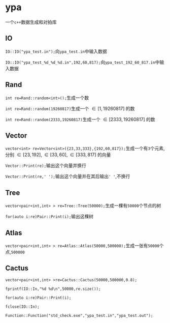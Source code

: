 # ypa
一个`c++`数据生成和对拍库

## IO

`IO::IO("ypa_test.in");`向`ypa_test.in`中输入数据

`IO::IO("ypa_test_%d_%d_%d.in",192,60,817);`向`ypa_test_192_60_817.in`中输入数据
## Rand
`int re=Rand::random<int>();`生成一个数

`int re=Rand::random(19260817)`生成一个 $\in [1,19260817]$ 的数

`int re=Rand::random(2333,19260817)`生成一个 $\in [2333,19260817]$ 的数
## Vector 
`vector<int> re=Vector<int>({23,33,333},{192,60,817});`生成一个有`3`个元素,分别 $\in [23,192],\in [33,60],\in [333,817]$ 的向量

`Vector::Print(re);`输出这个向量并换行

`Vector::Print(re,' ');`输出这个向量并在其后输出`' '`,不换行

## Tree
`vector<pair<int,int> > re=Tree::Tree(50000);`生成一棵有`50000`个节点的树

`for(auto i:re)Pair::Print(i);`输出这棵树

## Atlas
`vector<pair<int,int> > re=Atlas::Atlas(50000,500000);`生成一张有`50000`个点,`500000`
## Cactus
`vector<pair<int,int> >re=Cactus::Cactus(50000,500000,0.8);`


`fprintf(IO::In,"%d %d\n",50000,re.size());`

`for(auto i:re)Pair::Print(i);`

`fclose(IO::In);`

`Function::Function("std_check.exe","ypa_test.in","ypa_test.out");`